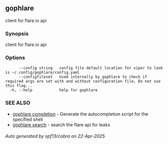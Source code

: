 ## gophlare

client for flare.io api

### Synopsis

client for flare.io api

### Options

```
      --config string   config file default location for viper to look is ~/.config/gophlare/config.yaml
      --configfileset   Used internally by gophlare to check if required args are set with and without configuration file, Do not use this flag...
  -h, --help            help for gophlare
```

### SEE ALSO

* [gophlare completion](gophlare_completion.md)	 - Generate the autocompletion script for the specified shell
* [gophlare search](gophlare_search.md)	 - search the flare api for leaks

###### Auto generated by spf13/cobra on 22-Apr-2025
